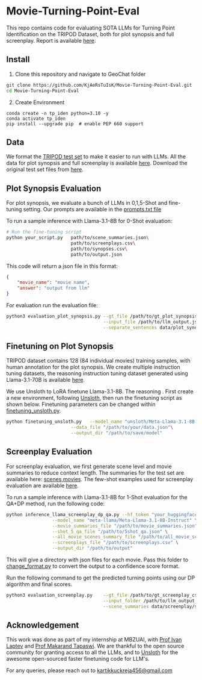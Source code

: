 # Movie-Turning-Point-Eval
This repo contains code for evaluating SOTA LLMs for Turning Point Identification on the TRIPOD Dataset, both for plot synopsis and full screenplay. Report is available [here](report.pdf).



## Install

1. Clone this repository and navigate to GeoChat folder
```bash
git clone https://github.com/KjAeRsTuIsK/Movie-Turning-Point-Eval.git
cd Movie-Turning-Point-Eval
```

2. Create Environment
```Shell
conda create -n tp_iden python=3.10 -y
conda activate tp_iden
pip install --upgrade pip  # enable PEP 660 support
```

## Data

We format the [TRIPOD test set](https://github.com/ppapalampidi/TRIPOD) to make it easier to run with LLMs. All the data for plot synopsis and full screenplay is available [here](data). Download the original test set files from [here](https://github.com/ppapalampidi/TRIPOD).

## Plot Synopsis Evaluation

For plot synopsis, we evaluate a bunch of LLMs in 0,1,5-Shot and fine-tuning setting. Our prompts are available in the [prompts.txt file](data/prompts.txt)


To run a sample inference with Llama-3.1-8B for 0-Shot evaluation:

```bash
# Run the fine-tuning script
python your_script.py   path/to/scene_summaries.json\
                        path/to/screenplays.csv\
                        path/to/synopses.csv\
                        path/to/output.json
```

This code will return a json file in this format:
```json
{
    "movie_name": "movie name",
    "answer": "output from llm"
}
```

For evaluation run the evaluation file:

```bash
python3 evaluation_plot_synopsis.py --gt_file /path/to/gt_plot_synopsis_csv\
                                    --input_file /path/to/llm_output.json\
                                    --separate_sentences data/plot_synopsis/separate_sentences.json
```

## Finetuning on Plot Synopsis

TRIPOD dataset contains 128 (84 individual movies) training samples, with human annotation for the plot synopsis. We create multiple instruction tuning datasets, the reasoning instruction tuning dataset generated using Llama-3.1-70B is available [here](data/plot_synopsis/reasoning_instruction_dataset.json). 

We use Unsloth to LoRA finetune Llama-3.1-8B. The reasoning . First create a new environment, following [Unsloth](https://github.com/unslothai/unsloth), then run the finetuning script as shown below. Finetuning parameters can be changed within [finetuning_unsloth.py](finetuning_unsloth.py).  


```bash
python finetuning_unsloth.py   --model_name "unsloth/Meta-Llama-3.1-8B-Instruct"\
                        --data_file "/path/to/your/data.json"\
                        --output_dir "/path/to/save/model"
```


## Screenplay Evaluation

For screenplay evaluation, we first generate scene level and movie summaries to reduce context length. The summaries for the test set are available here: [scenes](data/screenplay/scene_summaries.json),[movies](data/screenplay/movie_summaries.json). The few-shot examples used for screenplay evaluation are available [here](data/screenplay/few_shot_example.json).

To run a sample inference with Llama-3.1-8B for 1-Shot evaluation for the QA+DP method, run the following code:


```bash
python inference_llama_screenplay_dp_qa.py --hf_token "your_huggingface_token" \
                 --model_name "meta-llama/Meta-Llama-3.1-8B-Instruct" \
                 --movie_summaries_file "/path/to/movie_summaries.json" \
                 --shot_5_qa_file "/path/to/5shot_qa.json" \
                 --all_movie_scenes_summary_file "/path/to/all_movie_scenes_summaries.json" \
                 --screenplays_file "/path/to/screenplays.csv" \
                 --output_dir "/path/to/output"
```


This will give a directory with json files for each movie. Pass this folder to [change_format.py](change_format.py) to convert the output to a confidence score format.

Run the following command to get the predicted turning points using our DP algorithm and final scores.

```bash
python3 evaluation_screenplay.py    --gt_file /path/to/gt_screenplay_csv\
                                    --input_folder /path/to/llm_output_changed_format_folder\
                                    --scene_summaries data/screenplay/scene_summaries.json

```

## Acknowledgement

This work was done as part of my internship at MBZUAI, with [Prof Ivan Laptev](https://www.di.ens.fr/~laptev/) and [Prof Makarand Tapaswi](https://makarandtapaswi.github.io/). We are thankful to the open source community for granting access to all the LLMs, and to [Unsloth](https://github.com/unslothai/unsloth) for the awesome open-sourced faster finetuning code for LLM's.

For any queries, please reach out to [kartikkuckreja456@gmail.com](mailto:kartikkuckreja456@gmail.com)